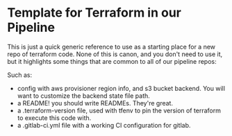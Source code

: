 # Template for Terraform in our Pipeline

This is just a quick generic reference to use as a starting place for a new repo of terraform code. None of this is canon, and you
don't need to use it, but it highlights some things that are common to all of our pipeline repos:

Such as:
- config with aws provisioner region info, and s3 bucket backend. You will want to customize the backend state file path.
- a README! you should write READMEs. They're great.
- a .terraform-version file, used with tfenv to pin the version of terraform to execute this code with.
- a .gitlab-ci.yml file with a working CI configuration for gitlab.
